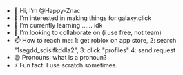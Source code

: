- 👋 Hi, I’m @Happy-Znac
- 👀 I’m interested in making things for galaxy.click
- 🌱 I’m currently learning ...... idk
- 💞️ I’m looking to collaborate on (i use free, not team)
- 📫 How to reach me: 1: get roblox on app store, 2: search "1segdd_sdislfkddla2", 3: click "profiles" 4: send request
- 😄 Pronouns: what is a pronoun?
- ⚡ Fun fact: I use scratch sometimes.

<!---
Happy-Znac/Happy-Znac is a ✨ special ✨ repository because its `README.md` (this file) appears on your GitHub profile.
You can click the Preview link to take a look at your changes.
--->
